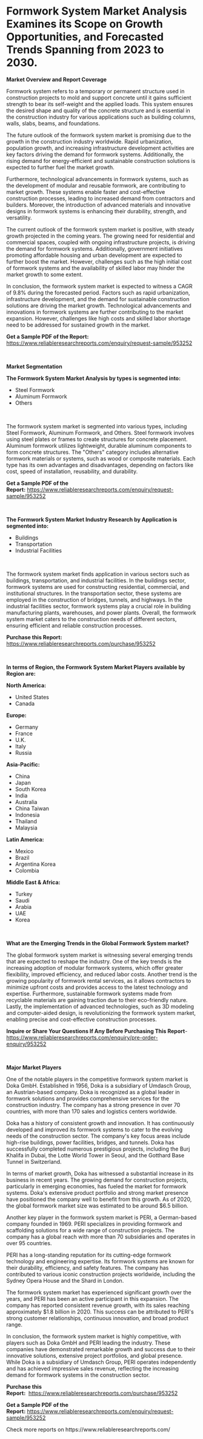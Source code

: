<p><h1>Formwork System Market Analysis Examines its Scope on Growth Opportunities, and Forecasted Trends Spanning from 2023 to 2030.</h1></p><p><strong>Market Overview and Report Coverage</strong></p>
<p><p>Formwork system refers to a temporary or permanent structure used in construction projects to mold and support concrete until it gains sufficient strength to bear its self-weight and the applied loads. This system ensures the desired shape and quality of the concrete structure and is essential in the construction industry for various applications such as building columns, walls, slabs, beams, and foundations.</p><p>The future outlook of the formwork system market is promising due to the growth in the construction industry worldwide. Rapid urbanization, population growth, and increasing infrastructure development activities are key factors driving the demand for formwork systems. Additionally, the rising demand for energy-efficient and sustainable construction solutions is expected to further fuel the market growth.</p><p>Furthermore, technological advancements in formwork systems, such as the development of modular and reusable formwork, are contributing to market growth. These systems enable faster and cost-effective construction processes, leading to increased demand from contractors and builders. Moreover, the introduction of advanced materials and innovative designs in formwork systems is enhancing their durability, strength, and versatility.</p><p>The current outlook of the formwork system market is positive, with steady growth projected in the coming years. The growing need for residential and commercial spaces, coupled with ongoing infrastructure projects, is driving the demand for formwork systems. Additionally, government initiatives promoting affordable housing and urban development are expected to further boost the market. However, challenges such as the high initial cost of formwork systems and the availability of skilled labor may hinder the market growth to some extent.</p><p>In conclusion, the formwork system market is expected to witness a CAGR of 9.8% during the forecasted period. Factors such as rapid urbanization, infrastructure development, and the demand for sustainable construction solutions are driving the market growth. Technological advancements and innovations in formwork systems are further contributing to the market expansion. However, challenges like high costs and skilled labor shortage need to be addressed for sustained growth in the market.</p></p>
<p><strong>Get a Sample PDF of the Report:</strong> <a href="https://www.reliableresearchreports.com/enquiry/request-sample/953252">https://www.reliableresearchreports.com/enquiry/request-sample/953252</a></p>
<p>&nbsp;</p>
<p><strong>Market Segmentation</strong></p>
<p><strong>The Formwork System Market Analysis by types is segmented into:</strong></p>
<p><ul><li>Steel Formwork</li><li>Aluminum Formwork</li><li>Others</li></ul></p>
<p>&nbsp;</p>
<p><p>The formwork system market is segmented into various types, including Steel Formwork, Aluminum Formwork, and Others. Steel formwork involves using steel plates or frames to create structures for concrete placement. Aluminum formwork utilizes lightweight, durable aluminum components to form concrete structures. The "Others" category includes alternative formwork materials or systems, such as wood or composite materials. Each type has its own advantages and disadvantages, depending on factors like cost, speed of installation, reusability, and durability.</p></p>
<p><strong>Get a Sample PDF of the Report:</strong>&nbsp;<a href="https://www.reliableresearchreports.com/enquiry/request-sample/953252">https://www.reliableresearchreports.com/enquiry/request-sample/953252</a></p>
<p>&nbsp;</p>
<p><strong>The Formwork System Market Industry Research by Application is segmented into:</strong></p>
<p><ul><li>Buildings</li><li>Transportation</li><li>Industrial Facilities</li></ul></p>
<p>&nbsp;</p>
<p><p>The formwork system market finds application in various sectors such as buildings, transportation, and industrial facilities. In the buildings sector, formwork systems are used for constructing residential, commercial, and institutional structures. In the transportation sector, these systems are employed in the construction of bridges, tunnels, and highways. In the industrial facilities sector, formwork systems play a crucial role in building manufacturing plants, warehouses, and power plants. Overall, the formwork system market caters to the construction needs of different sectors, ensuring efficient and reliable construction processes.</p></p>
<p><strong>Purchase this Report:</strong>&nbsp; <a href="https://www.reliableresearchreports.com/purchase/953252">https://www.reliableresearchreports.com/purchase/953252</a></p>
<p>&nbsp;</p>
<p><strong>In terms of Region, the Formwork System Market Players available by Region are:</strong></p>
<p>
    <p> <strong> North America: </strong>
        <ul>
            <li>United States</li>
            <li>Canada</li>
        </ul>
        </p> 
    <p> <strong> Europe: </strong>
        <ul>
            <li>Germany</li>
            <li>France</li>
            <li>U.K.</li>
            <li>Italy</li>
            <li>Russia</li>
        </ul>
        </p> 
    <p> <strong> Asia-Pacific: </strong>
        <ul>
            <li>China</li>
            <li>Japan</li>
            <li>South Korea</li>
            <li>India</li>
            <li>Australia</li>
            <li>China Taiwan</li>
            <li>Indonesia</li>
            <li>Thailand</li>
            <li>Malaysia</li>
        </ul>
        </p> 
    <p> <strong> Latin America: </strong>
        <ul>
            <li>Mexico</li>
            <li>Brazil</li>
            <li>Argentina Korea</li>
            <li>Colombia</li>
        </ul>
        </p> 
    <p> <strong> Middle East & Africa: </strong>
        <ul>
            <li>Turkey</li>
            <li>Saudi</li>
            <li>Arabia</li>
            <li>UAE</li>
            <li>Korea</li>
        </ul>
    </p>
    </p>
<p>&nbsp;</p>
<p><strong>What are the Emerging Trends in the Global Formwork System market?</strong></p>
<p><p>The global formwork system market is witnessing several emerging trends that are expected to reshape the industry. One of the key trends is the increasing adoption of modular formwork systems, which offer greater flexibility, improved efficiency, and reduced labor costs. Another trend is the growing popularity of formwork rental services, as it allows contractors to minimize upfront costs and provides access to the latest technology and expertise. Furthermore, sustainable formwork systems made from recyclable materials are gaining traction due to their eco-friendly nature. Lastly, the implementation of advanced technologies, such as 3D modeling and computer-aided design, is revolutionizing the formwork system market, enabling precise and cost-effective construction processes.</p></p>
<p><strong>Inquire or Share Your Questions If Any Before Purchasing This Report</strong>- <a href="https://www.reliableresearchreports.com/enquiry/pre-order-enquiry/953252">https://www.reliableresearchreports.com/enquiry/pre-order-enquiry/953252</a></p>
<p>&nbsp;</p>
<p><strong>Major Market Players</strong></p>
<p><p>One of the notable players in the competitive formwork system market is Doka GmbH. Established in 1956, Doka is a subsidiary of Umdasch Group, an Austrian-based company. Doka is recognized as a global leader in formwork solutions and provides comprehensive services for the construction industry. The company has a strong presence in over 70 countries, with more than 170 sales and logistics centers worldwide.</p><p>Doka has a history of consistent growth and innovation. It has continuously developed and improved its formwork systems to cater to the evolving needs of the construction sector. The company's key focus areas include high-rise buildings, power facilities, bridges, and tunnels. Doka has successfully completed numerous prestigious projects, including the Burj Khalifa in Dubai, the Lotte World Tower in Seoul, and the Gotthard Base Tunnel in Switzerland.</p><p>In terms of market growth, Doka has witnessed a substantial increase in its business in recent years. The growing demand for construction projects, particularly in emerging economies, has fueled the market for formwork systems. Doka's extensive product portfolio and strong market presence have positioned the company well to benefit from this growth. As of 2020, the global formwork market size was estimated to be around $6.5 billion.</p><p>Another key player in the formwork system market is PERI, a German-based company founded in 1969. PERI specializes in providing formwork and scaffolding solutions for a wide range of construction projects. The company has a global reach with more than 70 subsidiaries and operates in over 95 countries.</p><p>PERI has a long-standing reputation for its cutting-edge formwork technology and engineering expertise. Its formwork systems are known for their durability, efficiency, and safety features. The company has contributed to various iconic construction projects worldwide, including the Sydney Opera House and the Shard in London.</p><p>The formwork system market has experienced significant growth over the years, and PERI has been an active participant in this expansion. The company has reported consistent revenue growth, with its sales reaching approximately $1.8 billion in 2020. This success can be attributed to PERI's strong customer relationships, continuous innovation, and broad product range.</p><p>In conclusion, the formwork system market is highly competitive, with players such as Doka GmbH and PERI leading the industry. These companies have demonstrated remarkable growth and success due to their innovative solutions, extensive project portfolios, and global presence. While Doka is a subsidiary of Umdasch Group, PERI operates independently and has achieved impressive sales revenue, reflecting the increasing demand for formwork systems in the construction sector.</p></p>
<p><strong>Purchase this Report:</strong>&nbsp;&nbsp;<a href="https://www.reliableresearchreports.com/purchase/953252">https://www.reliableresearchreports.com/purchase/953252</a></p>
<p></p>
<p><strong>Get a Sample PDF of the Report:</strong>&nbsp;<a href="https://www.reliableresearchreports.com/enquiry/request-sample/953252">https://www.reliableresearchreports.com/enquiry/request-sample/953252</a></p>
<p>Check more reports on https://www.reliableresearchreports.com/</p>
